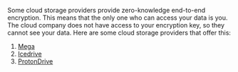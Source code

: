 Some cloud storage providers provide zero-knowledge end-to-end encryption. This
means that the only one who can access your data is you. The cloud company does
not have access to your encryption key, so they cannot see your data. Here are
some cloud storage providers that offer this:



1. [Mega](https://mega.io/)
2. [Icedrive](https://icedrive.net/)
2. [ProtonDrive](https://drive.protonmail.com/)
